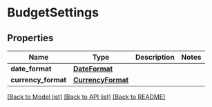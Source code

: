 # BudgetSettings

## Properties
Name | Type | Description | Notes
------------ | ------------- | ------------- | -------------
**date_format** | [**DateFormat**](DateFormat.md) |  | 
**currency_format** | [**CurrencyFormat**](CurrencyFormat.md) |  | 

[[Back to Model list]](../README.md#documentation-for-models) [[Back to API list]](../README.md#documentation-for-api-endpoints) [[Back to README]](../README.md)


